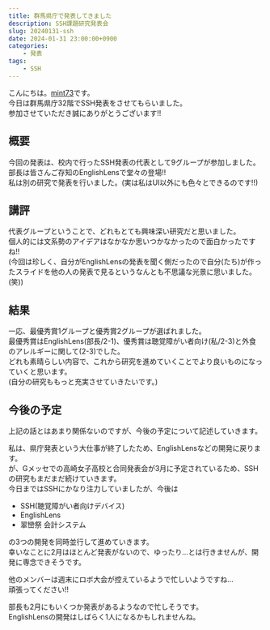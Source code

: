 ```yaml
---
title: 群馬県庁で発表してきました
description: SSH課題研究発表会
slug: 20240131-ssh
date: 2024-01-31 23:00:00+0900
categories:
    - 発表
tags:
    - SSH
---
```


こんにちは。[mint73](https://github.com/mint73)です。<br />
今日は群馬県庁32階でSSH発表をさせてもらいました。<br />
参加させていただき誠にありがとうございます!!

## 概要
今回の発表は、校内で行ったSSH発表の代表として9グループが参加しました。<br />
部長は皆さんご存知のEnglishLensで堂々の登場!!<br />
私は別の研究で発表を行いました。(実は私はUI以外にも色々とできるのです!!)

## 講評
代表グループということで、どれもとても興味深い研究だと思いました。<br />
個人的には文系勢のアイデアはなかなか思いつかなかったので面白かったですね!!<br />
(今回は珍しく、自分がEnglishLensの発表を聞く側だったので自分(たち)が作ったスライドを他の人の発表で見るというなんとも不思議な光景に思いました。(笑))

## 結果
一応、最優秀賞1グループと優秀賞2グループが選ばれました。<br />
最優秀賞はEnglishLens(部長/2-1)、優秀賞は聴覚障がい者向け(私/2-3)と外食のアレルギーに関して(2-3)でした。<br />
どれも素晴らしい内容で、これから研究を進めていくことでより良いものになっていくと思います。<br />
(自分の研究ももっと充実させていきたいです。)

## 今後の予定
上記の話とはあまり関係ないのですが、今後の予定について記述していきます。

私は、県庁発表という大仕事が終了したため、EnglishLensなどの開発に戻ります。<br />
が、Gメッセでの高崎女子高校と合同発表会が3月に予定されているため、SSHの研究もまだまだ続けていきます。<br />
今日まではSSHにかなり注力していましたが、今後は
- SSH(聴覚障がい者向けデバイス)
- EnglishLens
- 翠巒祭 会計システム

の3つの開発を同時並行して進めていきます。<br />
幸いなことに2月はほとんど発表がないので、ゆったり…とは行きませんが、開発に専念できそうです。

他のメンバーは週末にロボ大会が控えているようで忙しいようですね…<br />
頑張ってください!!

部長も2月にもいくつか発表があるようなので忙しそうです。<br />
EnglishLensの開発はしばらく1人になるかもしれませんね。
